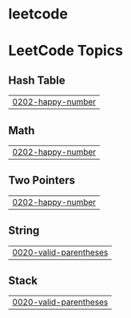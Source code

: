 # leetcode
<!---LeetCode Topics Start-->
# LeetCode Topics
## Hash Table
|  |
| ------- |
| [0202-happy-number](https://github.com/michael-ngx/leetcode/tree/master/0202-happy-number) |
## Math
|  |
| ------- |
| [0202-happy-number](https://github.com/michael-ngx/leetcode/tree/master/0202-happy-number) |
## Two Pointers
|  |
| ------- |
| [0202-happy-number](https://github.com/michael-ngx/leetcode/tree/master/0202-happy-number) |
## String
|  |
| ------- |
| [0020-valid-parentheses](https://github.com/michael-ngx/leetcode/tree/master/0020-valid-parentheses) |
## Stack
|  |
| ------- |
| [0020-valid-parentheses](https://github.com/michael-ngx/leetcode/tree/master/0020-valid-parentheses) |
<!---LeetCode Topics End-->